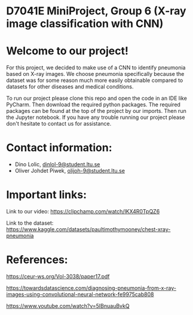 # D7041E MiniProject, Group 6 (X-ray image classification with CNN) 

# Welcome to our project! 

For this project, we decided to make use of a CNN to identify pneumonia based on X-ray images. We choose pneumonia specifically because the dataset was for some reason much more easily obtainable compared to datasets for other diseases and medical conditions. 

To run our project please clone this repo and open the code in an IDE like PyCharm. Then download the required python packages. The required packages can be found at the top of the project by our imports. Then run the Jupyter notebook. If you have any trouble running our project please don't hesitate to contact us for assistance. 

# Contact information:
- Dino Lolic, dinlol-9@student.ltu.se
- Oliver Johdet Piwek, olijoh-9@student.ltu.se

# Important links:

Link to our video: https://clipchamp.com/watch/lKX4R0TpQZ6

Link to the dataset: https://www.kaggle.com/datasets/paultimothymooney/chest-xray-pneumonia

# References:
https://ceur-ws.org/Vol-3038/paper17.pdf

https://towardsdatascience.com/diagnosing-pneumonia-from-x-ray-images-using-convolutional-neural-network-fe9975cab808

https://www.youtube.com/watch?v=5IBnuauBvkQ
